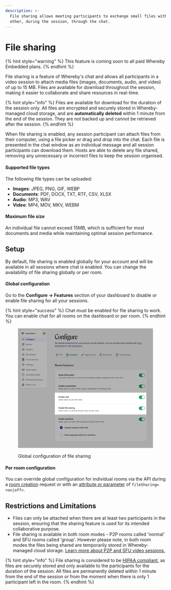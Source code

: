 ```yaml
---
description: >-
  File sharing allows meeting participants to exchange small files with each
  other, during the session, through the chat.
---
```


# File sharing

{% hint style="warning" %}
This feature is coming soon to all paid Whereby Embedded plans.
{% endhint %}

File sharing is a feature of Whereby's chat and allows all participants in a video session to attach media files (images, documents, audio, and video) of up to 15 MB. Files are available for download throughout the session, making it easier to collaborate and share resources in real-time.

{% hint style="info" %}
Files are available for download for the duration of the session only. All files are encrypted and securely stored in Whereby-managed cloud storage, and are **automatically deleted** within 1 minute from the end of the session. They are not backed up and cannot be retrieved after the session.
{% endhint %}

When file sharing is enabled, any session participant can attach files from their computer, using a file picker or drag and drop into the chat. Each file is presented in the chat window as an individual message and all session participants can download them. Hosts are able to delete any file shared, removing any unnecessary or incorrect files to keep the session organised.

#### Supported file types

The following file types can be uploaded:

* **Images**: JPEG, PNG, GIF, WEBP
* **Documents**: PDF, DOCX, TXT, RTF, CSV, XLSX
* **Audio**: MP3, WAV
* **Video**: MP4, MOV, MKV, WEBM

#### Maximum file size

An individual file cannot exceed 15MB, which is sufficient for most documents and media while maintaining optimal session performance.

## Setup

By default, file sharing is enabled globally for your account and will be available in all sessions where chat is enabled. You can change the availability of file sharing globally or per room.

#### Global configuration

Go to the **Configure → Features** section of your dashboard to disable or enable file sharing for all your sessions.&#x20;

{% hint style="success" %}
Chat must be enabled for file sharing to work. You can enable chat for all rooms on the dashboard or per room.
{% endhint %}

<figure><img src="../../.gitbook/assets/filesharingconfig.png" alt=""><figcaption><p>Global configuration of file sharing </p></figcaption></figure>

#### Per room configuration

You can override global configuration for individual rooms via the API during a [room creation](../../reference/whereby-rest-api-reference.md#create-meeting) request or with an [attribute or parameter](using-url-parameters.md) of `fileSharing=<on|off>`.

## Restrictions and Limitations

* Files can only be attached when there are at least two participants in the session, ensuring that the sharing feature is used for its intended collaborative purpose.
* File sharing is available in both room modes - P2P rooms called 'normal' and SFU rooms called 'group'. However please note, in both room modes the files being shared are temporarily stored in Whereby-managed cloud storage. [Learn more about P2P and SFU video sessions.](https://whereby.com/blog/p2p-vs-sfu-video-calls-which-is-best/)

{% hint style="info" %}
File sharing is considered to be [HIPAA compliant](../faq-and-troubleshooting/hipaa-compliant-setup.md), as files are securely stored and only available to the participants for the duration of the session. All files are permanently deleted within 1 minute from the end of the session or from the moment when there is only 1 participant left in the room.&#x20;
{% endhint %}
